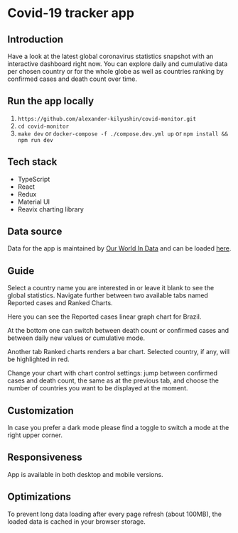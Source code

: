 # Covid-19 tracker app

## Introduction

Have a look at the latest global coronavirus statistics snapshot with an interactive dashboard right now.
You can explore daily and cumulative data per chosen country or for the whole globe as well as countries ranking by confirmed cases and death count over time.

## Run the app locally

1. `https://github.com/alexander-kilyushin/covid-monitor.git`
2. `cd covid-monitor`
3. `make dev` or `docker-compose -f ./compose.dev.yml up` or `npm install && npm run dev`

## Tech stack

- TypeScript
- React
- Redux
- Material UI
- Reavix charting library

## Data source

Data for the app is maintained by [Our World In Data](https://link-url-here.org) and can be loaded [here](https://covid.ourworldindata.org/data/owid-covid-data.json).

## Guide

Select a country name you are interested in or leave it blank to see the global statistics. Navigate further between two available tabs named Reported cases and Ranked Charts.

Here you can see the Reported cases linear graph chart for Brazil.

At the bottom one can switch between death count or confirmed cases and between daily new values or cumulative mode.

Another tab Ranked charts renders a bar chart. Selected country, if any, will be highlighted in red.

Change your chart with chart control settings: jump between confirmed cases and death count, the same as at the previous tab, and choose the number of countries you want to be displayed at the moment.

## Customization

In case you prefer a dark mode please find a toggle to switch a mode at the right upper corner.

## Responsiveness

App is available in both desktop and mobile versions.

## Optimizations

To prevent long data loading after every page refresh (about 100MB), the loaded data is cached in your browser storage.
